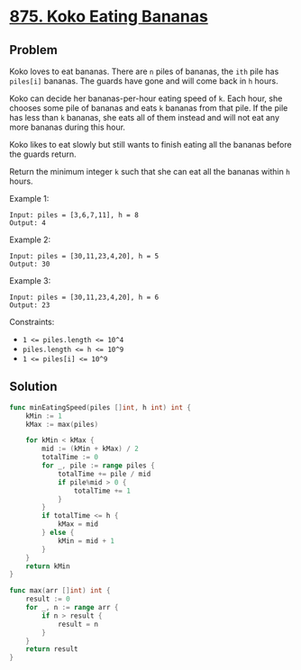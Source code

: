 # [875. Koko Eating Bananas](https://leetcode.com/problems/koko-eating-bananas/)

## Problem

Koko loves to eat bananas. There are `n` piles of bananas, the `ith` pile has `piles[i]` bananas. The guards have gone and will come back in `h` hours.

Koko can decide her bananas-per-hour eating speed of `k`. Each hour, she chooses some pile of bananas and eats `k` bananas from that pile. If the pile has less than `k` bananas, she eats all of them instead and will not eat any more bananas during this hour.

Koko likes to eat slowly but still wants to finish eating all the bananas before the guards return.

Return the minimum integer `k` such that she can eat all the bananas within `h` hours.


Example 1:

```
Input: piles = [3,6,7,11], h = 8
Output: 4
```

Example 2:

```
Input: piles = [30,11,23,4,20], h = 5
Output: 30
```

Example 3:

```
Input: piles = [30,11,23,4,20], h = 6
Output: 23
``` 

Constraints:

- `1 <= piles.length <= 10^4`
- `piles.length <= h <= 10^9`
- `1 <= piles[i] <= 10^9`

## Solution

```go
func minEatingSpeed(piles []int, h int) int {
	kMin := 1
	kMax := max(piles)

	for kMin < kMax {
		mid := (kMin + kMax) / 2
		totalTime := 0
		for _, pile := range piles {
			totalTime += pile / mid
			if pile%mid > 0 {
				totalTime += 1
			}
		}
		if totalTime <= h {
			kMax = mid
		} else {
			kMin = mid + 1
		}
	}
	return kMin
}

func max(arr []int) int {
	result := 0
	for _, n := range arr {
		if n > result {
			result = n
		}
	}
	return result
}
```